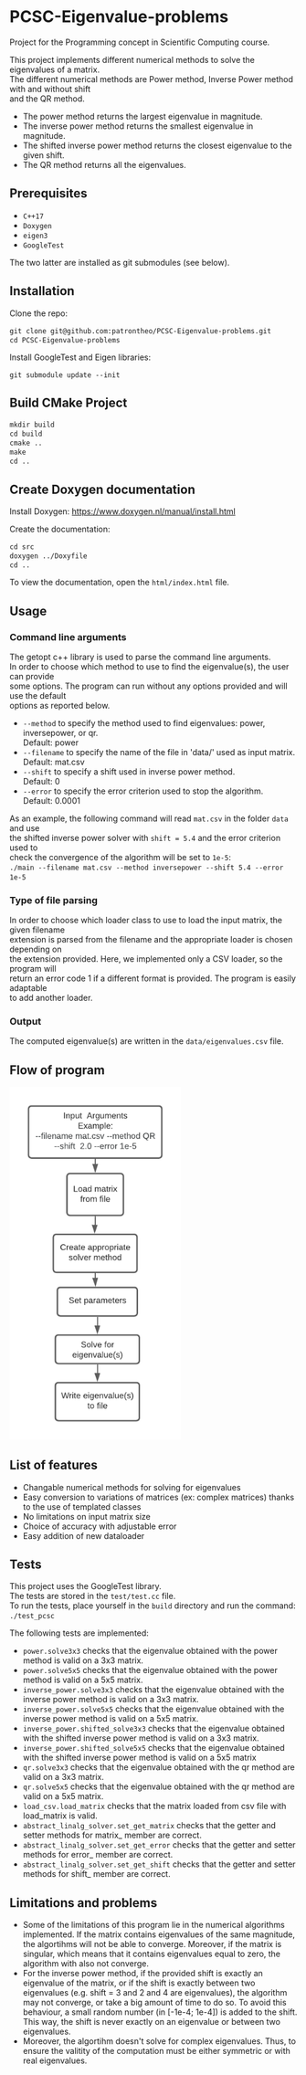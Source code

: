 # PCSC-Eigenvalue-problems
Project for the Programming concept in Scientific Computing course. 


This project implements different numerical methods to solve the eigenvalues of a matrix.  
The different numerical methods are Power method, Inverse Power method with and without shift  
and the QR method.

* The power method returns the largest eigenvalue in magnitude.
* The inverse power method returns the smallest eigenvalue in magnitude.
* The shifted inverse power method returns the closest eigenvalue to the given shift.
* The QR method returns all the eigenvalues.

## Prerequisites
* `C++17`
* `Doxygen`
* `eigen3`
* `GoogleTest`

The two latter are installed as git submodules (see below).

## Installation

Clone the repo:
```
git clone git@github.com:patrontheo/PCSC-Eigenvalue-problems.git
cd PCSC-Eigenvalue-problems
```

Install GoogleTest and Eigen libraries:
```
git submodule update --init
```

## Build CMake Project 
```
mkdir build
cd build
cmake ..
make
cd ..
```

## Create Doxygen documentation
Install Doxygen:
https://www.doxygen.nl/manual/install.html

Create the documentation:
```
cd src
doxygen ../Doxyfile
cd ..
```
To view the documentation, open the `html/index.html` file.

## Usage
### Command line arguments
The getopt c++ library is used to parse the command line arguments.  
In order to choose which method to use to find the eigenvalue(s), the user can provide  
some options. The program can run without any options provided and will use the default  
options as reported below.  
* `--method` to specify the method used to find eigenvalues: power, inversepower, or qr.  
Default: power
* `--filename` to specify the name of the file in 'data/' used as input matrix.  
Default: mat.csv
* `--shift` to specify a shift used in inverse power method.  
Default: 0
* `--error` to specify the error criterion used to stop the algorithm.  
Default: 0.0001

As an example, the following command will read `mat.csv` in the folder `data` and use  
the shifted inverse power solver with `shift = 5.4` and the error criterion used to   
check the convergence of the algorithm will be set to `1e-5`:  
`./main --filename mat.csv --method inversepower --shift 5.4 --error 1e-5`  

### Type of file parsing
In order to choose which loader class to use to load the input matrix, the given filename  
extension is parsed from the filename and the appropriate loader is chosen depending on   
the extension provided. Here, we implemented only a CSV loader, so the program will  
return an error code 1 if a different format is provided. The program is easily adaptable  
to add another loader.

### Output
The computed eigenvalue(s) are written in the `data/eigenvalues.csv` file.

## Flow of program


<img src="data/Program_flow.png" alt="flowchart" width="300"/>

## List of features

* Changable numerical methods for solving for eigenvalues 
* Easy conversion to variations of matrices (ex: complex matrices) thanks to the use of templated classes
* No limitations on input matrix size
* Choice of accuracy with adjustable error 
* Easy addition of new dataloader

## Tests
This project uses the GoogleTest library.  
The tests are stored in the `test/test.cc` file.  
To run the tests, place yourself in the `build` directory and run the command:  
`./test_pcsc`  

The following tests are implemented:
* `power.solve3x3` checks that the eigenvalue obtained with the power method is valid on a 3x3 matrix.
* `power.solve5x5` checks that the eigenvalue obtained with the power method is valid on a 5x5 matrix.
* `inverse_power.solve3x3` checks that the eigenvalue obtained with the inverse power method is valid on a 3x3 matrix.
* `inverse_power.solve5x5` checks that the eigenvalue obtained with the inverse power method is valid on a 5x5 matrix.
* `inverse_power.shifted_solve3x3` checks that the eigenvalue obtained with the shifted inverse power method is valid on a 3x3 matrix.
* `inverse_power.shifted_solve5x5` checks that the eigenvalue obtained with the shifted inverse power method is valid on a 5x5 matrix
* `qr.solve3x3` checks that the eigenvalue obtained with the qr method are valid on a 3x3 matrix.
* `qr.solve5x5` checks that the eigenvalue obtained with the qr method are valid on a 5x5 matrix.
* `load_csv.load_matrix` checks that the matrix loaded from csv file with load_matrix is valid.
* `abstract_linalg_solver.set_get_matrix` checks that the getter and setter methods for matrix_ member are correct.
* `abstract_linalg_solver.set_get_error` checks that the getter and setter methods for error_ member are correct.
* `abstract_linalg_solver.set_get_shift` checks that the getter and setter methods for shift_ member are correct.



## Limitations and problems 
* Some of the limitations of this program lie in the numerical algorithms implemented. If the matrix contains eigenvalues of the same magnitude, the algortihms will not be able to converge. Moreover, if the matrix is singular, which means that it contains eigenvalues equal to zero, the algorithm with also not converge.   
* For the inverse power method, if the provided shift is exactly an eigenvalue of the matrix, or if the shift is exactly between two eigenvalues (e.g. shift = 3 and 2 and 4 are eigenvalues), the algorithm may not converge, or take a big amount of time to do so. To avoid this behaviour, a small random number (in [-1e-4; 1e-4]) is added to the shift. This way, the shift is never exactly on an eigenvalue or between two eigenvalues. 
* Moreover, the algortihm doesn't solve for complex eigenvalues. Thus, to ensure the valitity of the computation must be either symmetric or with real eigenvalues.

